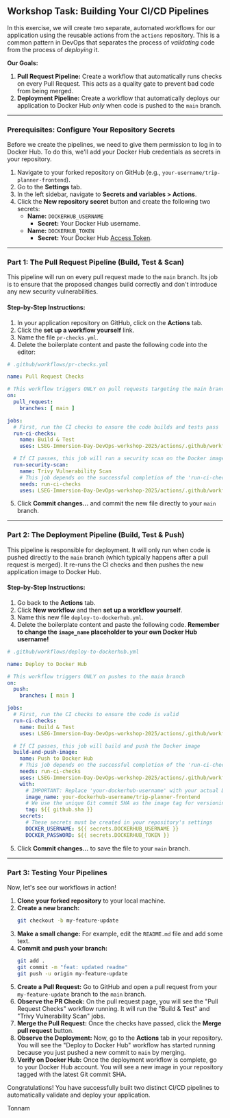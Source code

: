 ## Workshop Task: Building Your CI/CD Pipelines

In this exercise, we will create two separate, automated workflows for our application using the reusable actions from the `actions` repository. This is a common pattern in DevOps that separates the process of *validating* code from the process of *deploying* it.

**Our Goals:**

1.  **Pull Request Pipeline:** Create a workflow that automatically runs checks on every Pull Request. This acts as a quality gate to prevent bad code from being merged.
2.  **Deployment Pipeline:** Create a workflow that automatically deploys our application to Docker Hub *only* when code is pushed to the `main` branch.

-----

### **Prerequisites: Configure Your Repository Secrets**

Before we create the pipelines, we need to give them permission to log in to Docker Hub. To do this, we'll add your Docker Hub credentials as secrets in your repository.

1.  Navigate to your forked repository on GitHub (e.g., `your-username/trip-planner-frontend`).
2.  Go to the **Settings** tab.
3.  In the left sidebar, navigate to **Secrets and variables \> Actions**.
4.  Click the **New repository secret** button and create the following two secrets:
      * **Name:** `DOCKERHUB_USERNAME`
          * **Secret:** Your Docker Hub username.
      * **Name:** `DOCKERHUB_TOKEN`
          * **Secret:** Your Docker Hub [Access Token](https://www.google.com/search?q=https://docs.docker.com/docker-hub/access-tokens/).

-----

### **Part 1: The Pull Request Pipeline (Build, Test & Scan)**

This pipeline will run on every pull request made to the `main` branch. Its job is to ensure that the proposed changes build correctly and don't introduce any new security vulnerabilities.

#### **Step-by-Step Instructions:**

1.  In your application repository on GitHub, click on the **Actions** tab.
2.  Click the **set up a workflow yourself** link.
3.  Name the file `pr-checks.yml`.
4.  Delete the boilerplate content and paste the following code into the editor:

<!-- end list -->

```yaml
# .github/workflows/pr-checks.yml

name: Pull Request Checks

# This workflow triggers ONLY on pull requests targeting the main branch
on:
  pull_request:
    branches: [ main ]

jobs:
  # First, run the CI checks to ensure the code builds and tests pass
  run-ci-checks:
    name: Build & Test
    uses: LSEG-Immersion-Day-DevOps-workshop-2025/actions/.github/workflows/build-test-ci.yml@main

  # If CI passes, this job will run a security scan on the Docker image
  run-security-scan:
    name: Trivy Vulnerability Scan
    # This job depends on the successful completion of the 'run-ci-checks' job
    needs: run-ci-checks
    uses: LSEG-Immersion-Day-DevOps-workshop-2025/actions/.github/workflows/security-scan-ci.yml@main
```

5.  Click **Commit changes...** and commit the new file directly to your `main` branch.

-----

### **Part 2: The Deployment Pipeline (Build, Test & Push)**

This pipeline is responsible for deployment. It will only run when code is pushed directly to the `main` branch (which typically happens after a pull request is merged). It re-runs the CI checks and then pushes the new application image to Docker Hub.

#### **Step-by-Step Instructions:**

1.  Go back to the **Actions** tab.
2.  Click **New workflow** and then **set up a workflow yourself**.
3.  Name this new file `deploy-to-dockerhub.yml`.
4.  Delete the boilerplate content and paste the following code. **Remember to change the `image_name` placeholder to your own Docker Hub username\!**

<!-- end list -->

```yaml
# .github/workflows/deploy-to-dockerhub.yml

name: Deploy to Docker Hub

# This workflow triggers ONLY on pushes to the main branch
on:
  push:
    branches: [ main ]

jobs:
  # First, run the CI checks to ensure the code is valid
  run-ci-checks:
    name: Build & Test
    uses: LSEG-Immersion-Day-DevOps-workshop-2025/actions/.github/workflows/build-test-ci.yml@main

  # If CI passes, this job will build and push the Docker image
  build-and-push-image:
    name: Push to Docker Hub
    # This job depends on the successful completion of the 'run-ci-checks' job
    needs: run-ci-checks
    uses: LSEG-Immersion-Day-DevOps-workshop-2025/actions/.github/workflows/docker-push-ci.yml@main
    with:
      # IMPORTANT: Replace 'your-dockerhub-username' with your actual Docker Hub username
      image_name: your-dockerhub-username/trip-planner-frontend
      # We use the unique Git commit SHA as the image tag for versioning
      tag: ${{ github.sha }}
    secrets:
      # These secrets must be created in your repository's settings
      DOCKER_USERNAME: ${{ secrets.DOCKERHUB_USERNAME }}
      DOCKER_PASSWORD: ${{ secrets.DOCKERHUB_TOKEN }}
```

5.  Click **Commit changes...** to save the file to your `main` branch.

-----

### **Part 3: Testing Your Pipelines**

Now, let's see our workflows in action\!

1.  **Clone your forked repository** to your local machine.
2.  **Create a new branch:**
    ```bash
    git checkout -b my-feature-update
    ```
3.  **Make a small change:** For example, edit the `README.md` file and add some text.
4.  **Commit and push your branch:**
    ```bash
    git add .
    git commit -m "feat: updated readme"
    git push -u origin my-feature-update
    ```
5.  **Create a Pull Request:** Go to GitHub and open a pull request from your `my-feature-update` branch to the `main` branch.
6.  **Observe the PR Check:** On the pull request page, you will see the "Pull Request Checks" workflow running. It will run the "Build & Test" and "Trivy Vulnerability Scan" jobs.
7.  **Merge the Pull Request:** Once the checks have passed, click the **Merge pull request** button.
8.  **Observe the Deployment:** Now, go to the **Actions** tab in your repository. You will see the "Deploy to Docker Hub" workflow has started running because you just pushed a new commit to `main` by merging.
9.  **Verify on Docker Hub:** Once the deployment workflow is complete, go to your Docker Hub account. You will see a new image in your repository tagged with the latest Git commit SHA.

Congratulations\! You have successfully built two distinct CI/CD pipelines to automatically validate and deploy your application.

Tonnam